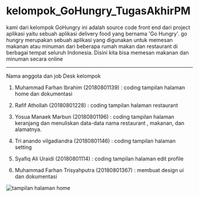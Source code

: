 # kelompok_GoHungry_TugasAkhirPM

kami dari kelompok GoHungry ini adalah source code front end dari project aplikasi yaitu sebuah aplikasi delivery food yang bernama 'Go Hungry'. go hungry merupakan sebuah aplikasi yang digunakan untuk memesan makanan atau minuman dari beberapa rumah makan dan restaurant di berbagai tempat seluruh Indonesia. Disini kita bisa memesan makanan dan minuman secara online

---------------

Nama anggota dan job Desk kelompok

1.	Muhammad Farhan Ibrahim 	     (20180801139) :
 coding tampilan halaman home dan dokumentasi

2.	Rafif Athollah  			           (20180801228) :
coding tampilan halaman restaurant 

3.	Yosua Manaek Marbun	 	        (20180801196) : 
coding tampilan halaman keranjang dan menuliskan data-data nama restaurant , makanan, dan alamatnya.

4.	Tri anando vilgadiandra 		    (20180801146) : 
coding tampilan halaman setting 

5.	Syafiq Ali Uraidi  			        (20180801114) : 
coding tampilan halaman edit profile

6.	Muhammad Farhan Trisyahputra  (20180801367) : 
membuat design ui dan dokumentasi

![tampilan halaman home](https://user-images.githubusercontent.com/87216883/126590661-c2c2c575-80ff-41cc-b5d8-1a2342611fc0.png)

